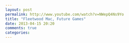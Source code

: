 ```yaml
---
layout: post
permalink: http://www.youtube.com/watch?v=NWepQ4Ns9Yo
title: "Fleetwood Mac, Future Games"
date: 2013-04-15 20:20
comments: true
categories: 
---
```

